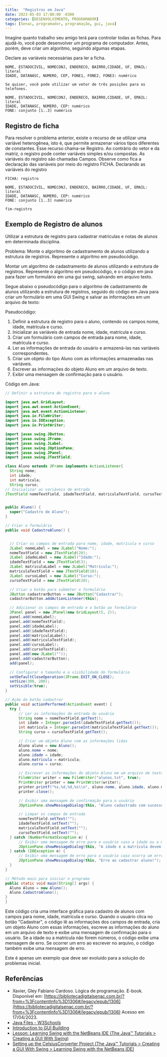 ```yaml
---
title:  "Registros em Java"
date: 2023-05-03 17:00:00 -0300
categories: [DESENVOLVIMENTO, PROGRAMADOR]
tags: [Senac, programador, programação, gui, java]
---
```

Imagine quanto trabalho seu amigo terá para controlar todas as fichas. Para ajudá-lo, você pode desenvolver um programa de computador. Antes, porém, deve criar um algoritmo, seguindo algumas etapas.

Declare as variáveis necessárias para ler a ficha.

```plaintext
NOME, ESTADOCIVIL, NOMECONJ, ENDERECO, BAIRRO,CIDADE, UF, EMAIL: literal
IDADE, DATANASC, NUMERO, CEP, FONE1, FONE2, FONE3: numérico

Se quiser, você pode utilizar um vetor de três posições para os telefones.

NOME, ESTADOCIVIL, NOMECONJ, ENDERECO, BAIRRO,CIDADE, UF, EMAIL: literal
IDADE, DATANASC, NUMERO, CEP: numérico
FONE: conjunto [1..3] numérico

```

## Registro de ficha

Para resolver o problema anterior, existe o recurso de se utilizar uma variável heterogênea, isto é, que permite armazenar vários tipos diferentes de constantes. Esse recurso chama-se Registro.
Ao contrário do vetor e da matriz, o registro pode conter variáveis simples e/ou compostas. As variáveis do registro são chamadas Campos.
Observe como fica a declaração das variáveis por meio do registro FICHA.
Declarando as variáveis do registro

```plaintext
FICHA: registro

NOME, ESTADOCIVIL, NOMECONJ, ENDERECO, BAIRRO,CIDADE, UF, EMAIL: literal
IDADE, DATANASC, NUMERO, CEP: numérico
FONE: conjunto [1..3] numérico

fim-registro
```

## Exemplo de Registro de alunos

Utilizar a estrutura de registro para cadastrar matrículas e notas de alunos em determinada disciplina.

Problema:  Monte o algoritmo de cadastramento de alunos utilizando a estrutura de registros. Represente o algoritmo em pseudocódigo.

Montar um algoritmo de cadastramento de alunos utilizando a estrutura de registros. Represente o algoritmo em pseudocódigo, e o código em java para fazer um formulário em uma gui swing, salvando em arquivo texto.

Segue abaixo o pseudocódigo para o algoritmo de cadastramento de alunos utilizando a estrutura de registros, seguido do código em Java para criar um formulário em uma GUI Swing e salvar as informações em um arquivo de texto:

Pseudocódigo:

1. Definir a estrutura de registro para o aluno, contendo os campos nome, idade, matrícula e curso.
2. Inicializar as variáveis de entrada nome, idade, matrícula e curso.
3. Criar um formulário com campos de entrada para nome, idade, matrícula e curso.
4. Ler as informações de entrada do usuário e armazená-las nas variáveis correspondentes.
5. Criar um objeto do tipo Aluno com as informações armazenadas nas variáveis.
6. Escrever as informações do objeto Aluno em um arquivo de texto.
7. Exibir uma mensagem de confirmação para o usuário.

Código em Java:

```java
// Definir a estrutura de registro para o aluno

import java.awt.GridLayout;
import java.awt.event.ActionEvent;
import java.awt.event.ActionListener;
import java.io.FileWriter;
import java.io.IOException;
import java.io.PrintWriter;

import javax.swing.JButton;
import javax.swing.JFrame;
import javax.swing.JLabel;
import javax.swing.JOptionPane;
import javax.swing.JPanel;
import javax.swing.JTextField;

class Aluno extends JFrame implements ActionListener{
  String nome;
  int idade;
  int matricula;
  String curso;
// Inicializar as variáveis de entrada
JTextField nomeTextField, idadeTextField, matriculaTextField, cursoTextField; 


public Aluno() {
  super("Cadastro de Aluno");
}

// Criar o formulário
public void CadastroAluno() {


  // Criar os campos de entrada para nome, idade, matrícula e curso
  JLabel nomeLabel = new JLabel("Nome:");
  nomeTextField = new JTextField(20);
  JLabel idadeLabel = new JLabel("Idade:");
  idadeTextField = new JTextField(3);
  JLabel matriculaLabel = new JLabel("Matrícula:");
  matriculaTextField = new JTextField(10);
  JLabel cursoLabel = new JLabel("Curso:");
  cursoTextField = new JTextField(20);

  // Criar o botão para submeter o formulário
  JButton cadastrarButton = new JButton("Cadastrar");
  cadastrarButton.addActionListener(this);

  // Adicionar os campos de entrada e o botão ao formulário
  JPanel panel = new JPanel(new GridLayout(5, 2));
  panel.add(nomeLabel);
  panel.add(nomeTextField);
  panel.add(idadeLabel);
  panel.add(idadeTextField);
  panel.add(matriculaLabel);
  panel.add(matriculaTextField);
  panel.add(cursoLabel);
  panel.add(cursoTextField);
  panel.add(new JLabel(""));
  panel.add(cadastrarButton);
  add(panel);

  // Configurar o tamanho e a visibilidade do formulário
  setDefaultCloseOperation(JFrame.EXIT_ON_CLOSE);
  setSize(300, 200);
  setVisible(true);
}

// Ação do botão cadastrar
public void actionPerformed(ActionEvent event) {
  try {
      // Ler as informações de entrada do usuário
      String nome = nomeTextField.getText();
      int idade = Integer.parseInt(idadeTextField.getText());
      int matricula = Integer.parseInt(matriculaTextField.getText());
      String curso = cursoTextField.getText();

      // Criar um objeto Aluno com as informações lidas
      Aluno aluno = new Aluno();
      aluno.nome = nome;
      aluno.idade = idade;
      aluno.matricula = matricula;
      aluno.curso = curso;

      // Escrever as informações do objeto Aluno em um arquivo de texto
      FileWriter writer = new FileWriter("alunos.txt", true);
      PrintWriter printer = new PrintWriter(writer);
      printer.printf("%s,%d,%d,%s\\n", aluno.nome, aluno.idade, aluno.matricula, aluno.curso);
      printer.close();

      // Exibir uma mensagem de confirmação para o usuário
      JOptionPane.showMessageDialog(this, "Aluno cadastrado com sucesso!");

      // Limpar os campos de entrada
      nomeTextField.setText("");
      idadeTextField.setText("");
      matriculaTextField.setText("");
      cursoTextField.setText("");
  } catch (NumberFormatException e) {
      // Exibir uma mensagem de erro para o usuário caso a idade ou a matrícula não sejam números
      JOptionPane.showMessageDialog(this, "A idade e a matrícula devem ser números!");
  } catch (IOException e) {
      // Exibir uma mensagem de erro para o usuário caso ocorra um erro ao escrever no arquivo
      JOptionPane.showMessageDialog(this, "Erro ao cadastrar aluno!");
  }
}

// Método main para iniciar o programa
public static void main(String[] args) {
  Aluno Aluno = new Aluno();
  Aluno.CadastroAluno();
}
}

```

Este código cria uma interface gráfica para cadastro de alunos com campos para nome, idade, matrícula e curso. Quando o usuário clica no botão "Cadastrar", o código lê as informações dos campos de entrada, cria um objeto Aluno com essas informações, escreve as informações do aluno em um arquivo de texto e exibe uma mensagem de confirmação para o usuário. Se a idade ou a matrícula não forem números, o código exibe uma mensagem de erro. Se ocorrer um erro ao escrever no arquivo, o código também exibe uma mensagem de erro.

Este é apenas um exemplo que deve ser evoluído para a solução do problemas inicial.

## Referências

- Xavier, Gley Fabiano Cardoso. Lógica de programação. E-book. Disponível em: [https://bibliotecadigitalsenac.com.br/?from=%3FcontentInfo%3D1306#/legacy/epub/1306](https://bibliotecadigitalsenac.com.br/?from=%3FcontentInfo%3D1306#/legacy/epub/1306) Acesso em 17/04/2023.
- [Java Files - W3Schools](https://www.w3schools.com/java/java_files.asp)
- [Introduction to GUI Building](https://netbeans.apache.org/kb/docs/java/gui-functionality.html)
- [Lesson: Learning Swing with the NetBeans IDE (The Java™ Tutorials > Creating a GUI With Swing)](https://docs.oracle.com/javase/tutorial/uiswing/learn/index.html)
- [Setting up the CelsiusConverter Project (The Java™ Tutorials > Creating a GUI With Swing > Learning Swing with the NetBeans IDE)](https://docs.oracle.com/javase/tutorial/uiswing/learn/settingup.html)
